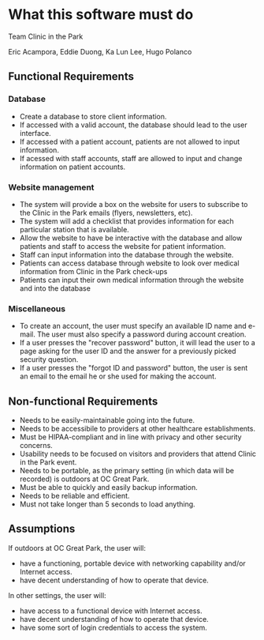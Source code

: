 # What this software must do

Team Clinic in the Park 

Eric Acampora, Eddie Duong, Ka Lun Lee, Hugo Polanco

## Functional Requirements

### Database

+ Create a database to store client information.
+ If accessed with a valid account, the database should lead to the user interface.
+ If accessed with a patient account, patients are not allowed to input information.
+ If acessed with staff accounts, staff are allowed to input and change information on patient accounts.

### Website management
+ The system will provide a box on the website for users to subscribe to the Clinic in the Park emails (flyers, newsletters, etc).
+ The system will add a checklist that provides information for each particular station that is available.
+ Allow the website to have be interactive with the database and allow patients and staff to access the website for patient information.
+ Staff can input information into the database through the website. 
+ Patients can access database through website to look over medical information from Clinic in the Park check-ups
+ Patients can input their own medical information through the website and into the database

### Miscellaneous
+ To create an account, the user must specify an available ID name and e-mail. The user must also specify a password during account creation.
+ If a user presses the "recover password" button, it will lead the user to a page asking for the user ID and the answer for a previously picked security question.
+ If a user presses the "forgot ID and password" button, the user is sent an email to the email he or she used for making the account. 


## Non-functional Requirements
+ Needs to be easily-maintainable going into the future.
+ Needs to be accessibile to providers at other healthcare establishments.
+ Must be HIPAA-compliant and in line with privacy and other security concerns.
+ Usability needs to be focused on visitors and providers that attend Clinic in the Park event.
+ Needs to be portable, as the primary setting (in which data will be recorded) is outdoors at OC Great Park.
+ Must be able to quickly and easily backup information.
+ Needs to be reliable and efficient.
+ Must not take longer than 5 seconds to load anything.

## Assumptions

If outdoors at OC Great Park, the user will:

+ have a functioning, portable device with networking capability and/or Internet access. 
+ have decent understanding of how to operate that device.

In other settings, the user will:

+  have access to a functional device with Internet access.
+  have decent understanding of how to operate that device.
+  have some sort of login credentials to access the system.



